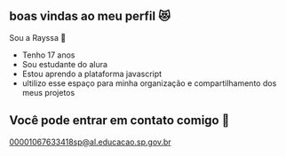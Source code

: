 ## boas vindas ao meu perfil 😻

Sou a Rayssa 🖤

- Tenho 17 anos 
- Sou estudante do alura
- Estou aprendo a plataforma javascript
- ultilizo esse espaço para minha organização e compartilhamento dos meus projetos


## Você pode entrar em contato comigo 🚙
00001067633418sp@al.educacao.sp.gov.br
